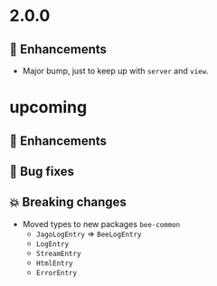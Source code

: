 # 2.0.0

## :tada: Enhancements

- Major bump, just to keep up with `server` and `view`.

# upcoming

## :tada: Enhancements

## :bug: Bug fixes

## :boom: Breaking changes

- Moved types to new packages `bee-common`
  - `JagoLogEntry` => `BeeLogEntry`
  - `LogEntry`
  - `StreamEntry`
  - `HtmlEntry`
  - `ErrorEntry`
